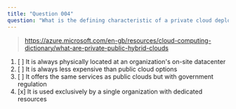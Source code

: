```yaml
---
title: "Question 004"
question: "What is the defining characteristic of a private cloud deployment model?"
---
```


> https://azure.microsoft.com/en-gb/resources/cloud-computing-dictionary/what-are-private-public-hybrid-clouds

1. [ ] It is always physically located at an organization's on-site datacenter
1. [ ] It is always less expensive than public cloud options
1. [ ] It offers the same services as public clouds but with government regulation
1. [x] It is used exclusively by a single organization with dedicated resources
